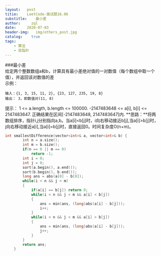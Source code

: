 ```yaml
---
layout:   post
titie:    LeetCode-面试题16.06
substitle:    最小差
author:     zql
date:     2020-07-03
header-img:   img/others_post.jpg
catalog:    true
tags:
    - 算法
    - 双指针
---
```


###最小差  
给定两个整数数组a和b，计算具有最小差绝对值的一对数值（每个数组中取一个值），并返回该对数值的差  
示例：  
```
输入：{1, 3, 15, 11, 2}, {23, 127, 235, 19, 8}
输出： 3，即数值对(11, 8)
```
提示：
1 <= a.length, b.length <= 100000. 
-2147483648 <= a[i], b[i] <= 2147483647. 
正确结果在区间[-2147483648, 2147483647]内. 
**思路：**将两数组排序，指针i,j分别指向a,b。当a[i]<b[j]时，i向右移动接近b[j],当a[i]>b[j]时，j向右移动接近a[i],当a[i]=b[j]时，直接返回0。时间复杂度O(n+m)。  
```c++
int smallestDifference(vector<int>& a, vector<int>& b) {
        int n = a.size();
        int m = b.size();
        if(n == 0 || m == 0)
            return -1;
        int i = 0;
        int j = 0;
        sort(a.begin(), a.end());
        sort(b.begin(), b.end());
        long ans = abs(a[0] - b[0]);
        while(i < n && j < m)
        {
            if(a[i] == b[j]) return 0;
            while(i < n && j < m && a[i] < b[j])
            {
                ans = min(ans, (long)abs(a[i] - b[j]));
                i++;
            }
            while(i < n && j < m && a[i] > b[j])
            {
                ans = min(ans, (long)abs(a[i] - b[j]));
                j++;
            }
        }
        return ans;
    }
```
